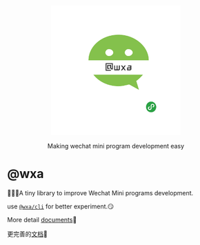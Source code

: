 <p align="center">
    <a href="https://genuifx.github.io/wxa-doc/">
        <img src="./wxa-logo.png" width="300" height="300" />
    </a>
</p>

<p align="center">
    Making wechat mini program development easy
</p>

<p align="center">
</p>

# @wxa
:tada::tada::tada:A tiny library to improve  Wechat Mini programs development.

use [`@wxa/cli`](https://github.com/Genuifx/wxa/tree/1.x/packages/wxa-cli) for better experiment.:smirk:

More detail [documents](https://genuifx.com/wxa/v0/#/lang/english/):100:

更完善的[文档](https://genuifx.com/wxa/v0/):100: